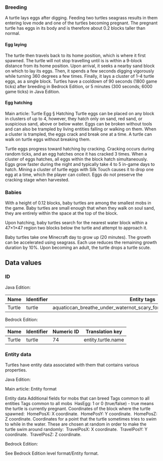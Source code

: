 ### Breeding
A turtle lays eggs after digging.
Feeding two turtles seagrass results in them entering love mode and one of the turtles becoming pregnant. The pregnant turtle has eggs in its body and is therefore about 0.2 blocks taller than normal.

#### Egg laying
The turtle then travels back to its home position, which is where it first spawned. The turtle will not stop travelling until is is within a 9-block distance from its home position. Upon arrival, it seeks a nearby sand block on which to lay its eggs. Then, it spends a few seconds digging vigorously while turning 360 degrees a few times. Finally, it lays a cluster of 1–4 turtle eggs, as a single block. Turtles have a cooldown of 90 seconds (1800 game ticks) after breeding in Bedrock Edition, or 5 minutes (300 seconds; 6000 game ticks) in Java Edition.

#### Egg hatching
Main article: Turtle Egg § Hatching
Turtle eggs can be placed on any block in clusters of up to 4, however, they hatch only on sand, red sand, or suspicious sand, above or below water. Eggs can be broken without tools and can also be trampled by living entities falling or walking on them. When a cluster is trampled, the eggs crack and break one at a time. A turtle can walk on turtle eggs without breaking them.

Turtle eggs progress toward hatching by cracking. Cracking occurs during random ticks, and an egg hatches once it has cracked 3 times. When a cluster of eggs hatches, all eggs within the block hatch simultaneously. Eggs grow faster during the night and typically take 4 to 5 in-game days to hatch. Mining a cluster of turtle eggs with Silk Touch causes it to drop one egg at a time, which the player can collect. Eggs do not preserve the cracking stage when harvested.

### Babies
With a height of 0.12 blocks, baby turtles are among the smallest mobs in the game. Baby turtles are small enough that when they walk on soul sand, they are entirely within the space at the top of the block.

Upon hatching, baby turtles search for the nearest water block within a 47×1×47 region two blocks below the turtle and attempt to approach it.

Baby turtles take one Minecraft day to grow up (20 minutes). The growth can be accelerated using seagrass. Each use reduces the remaining growth duration by 10%. Upon becoming an adult, the turtle drops a turtle scute.

## Data values
### ID
Java Edition:

| Name   | Identifier | Entity tags                                                                 | Translation key         |
|--------|------------|-----------------------------------------------------------------------------|-------------------------|
| Turtle | turtle     | aquaticcan_breathe_under_waternot_scary_for_pufferfishsensitive_to_impaling | entity.minecraft.turtle |

Bedrock Edition:

| Name   | Identifier | Numeric ID | Translation key    |
|--------|------------|------------|--------------------|
| Turtle | turtle     | 74         | entity.turtle.name |

### Entity data
Turtles have entity data associated with them that contains various properties.

Java Edition:

Main article: Entity format

 Entity data
Additional fields for mobs that can breed
Tags common to all entities
Tags common to all mobs
 HasEgg: 1 or 0 (true/false) - true means the turtle is currently pregnant.
Coordinates of the block where the turtle spawned:
 HomePosX: X coordinate.
 HomePosY: Y coordinate.
 HomePosZ: Z coordinate.
Coordinates for a point that the turtle sometimes tries to swim to while in the water. These are chosen at random in order to make the turtle swim around randomly:
 TravelPosX: X coordinate.
 TravelPosY: Y coordinate.
 TravelPosZ: Z coordinate.

Bedrock Edition:

See Bedrock Edition level format/Entity format.

